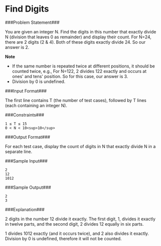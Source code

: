 Find Digits
===================

###Problem Statement###

You are given an integer N. Find the digits in this number that exactly divide N (division that leaves 0 as remainder) and display their count. For N=24, there are 2 digits (2 & 4). Both of these digits exactly divide 24. So our answer is 2.

**Note**

- If the same number is repeated twice at different positions, it should be counted twice, e.g., For N=122, 2 divides 122 exactly and occurs at ones' and tens' position. So for this case, our answer is 3.
- Division by 0 is undefined.

###Input Format###

The first line contains T (the number of test cases), followed by T lines (each containing an integer N).

###Constraints###

```
1 ≤ T ≤ 15 
0 < N < 10<sup>10</sup> 
```

###Output Format###

For each test case, display the count of digits in N that exactly divide N in a separate line.

###Sample Input###

```
2
12
1012
```

###Sample Output###

```
2
3
```

###Explanation###

2 digits in the number 12 divide it exactly. The first digit, 1, divides it exactly in twelve parts, and the second digit, 2 divides 12 equally in six parts.

1 divides 1012 exactly (and it occurs twice), and 2 also divides it exactly. Division by 0 is undefined, therefore it will not be counted.